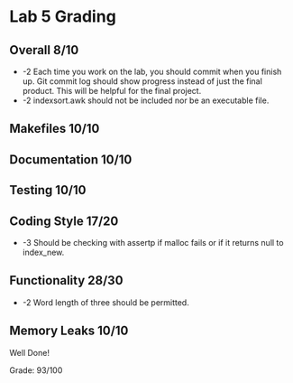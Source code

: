# Lab 5 Grading

## Overall 8/10
* -2 Each time you work on the lab, you should commit when you finish up. Git commit log should show progress instead of just the final product. This will be helpful for the final project.
* -2 indexsort.awk should not be included nor be an executable file.

## Makefiles 10/10

## Documentation 10/10

## Testing 10/10

## Coding Style 17/20
* -3 Should be checking with assertp if malloc fails or if it returns null to index_new.

## Functionality 28/30
* -2 Word length of three should be permitted.

## Memory Leaks 10/10


Well Done!

Grade: 93/100

